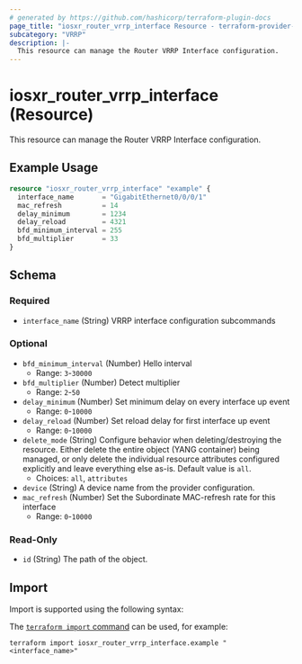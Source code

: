 ```yaml
---
# generated by https://github.com/hashicorp/terraform-plugin-docs
page_title: "iosxr_router_vrrp_interface Resource - terraform-provider-iosxr"
subcategory: "VRRP"
description: |-
  This resource can manage the Router VRRP Interface configuration.
---
```


# iosxr_router_vrrp_interface (Resource)

This resource can manage the Router VRRP Interface configuration.

## Example Usage

```terraform
resource "iosxr_router_vrrp_interface" "example" {
  interface_name       = "GigabitEthernet0/0/0/1"
  mac_refresh          = 14
  delay_minimum        = 1234
  delay_reload         = 4321
  bfd_minimum_interval = 255
  bfd_multiplier       = 33
}
```

<!-- schema generated by tfplugindocs -->
## Schema

### Required

- `interface_name` (String) VRRP interface configuration subcommands

### Optional

- `bfd_minimum_interval` (Number) Hello interval
  - Range: `3`-`30000`
- `bfd_multiplier` (Number) Detect multiplier
  - Range: `2`-`50`
- `delay_minimum` (Number) Set minimum delay on every interface up event
  - Range: `0`-`10000`
- `delay_reload` (Number) Set reload delay for first interface up event
  - Range: `0`-`10000`
- `delete_mode` (String) Configure behavior when deleting/destroying the resource. Either delete the entire object (YANG container) being managed, or only delete the individual resource attributes configured explicitly and leave everything else as-is. Default value is `all`.
  - Choices: `all`, `attributes`
- `device` (String) A device name from the provider configuration.
- `mac_refresh` (Number) Set the Subordinate MAC-refresh rate for this interface
  - Range: `0`-`10000`

### Read-Only

- `id` (String) The path of the object.

## Import

Import is supported using the following syntax:

The [`terraform import` command](https://developer.hashicorp.com/terraform/cli/commands/import) can be used, for example:

```shell
terraform import iosxr_router_vrrp_interface.example "<interface_name>"
```
